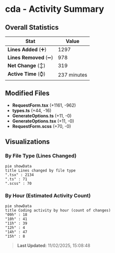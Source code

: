 # cda - Activity Summary 

## Overall Statistics

| Stat                   | Value                                                             |
| ---------------------- | ----------------------------------------------------------------- |
| **Lines Added** (➕)   | 1297                                          |
| **Lines Removed** (➖) | 978                                        |
| **Net Change** (↕)    | 319                |
| **Active Time** (⌚)   | 237 minutes |


## Modified Files
- **RequestForm.tsx** (+1161, -962)
- **types.ts** (+44, -16)
- **GenerateOptions.ts** (+11, -0)
- **GenerateOptions.tsx** (+11, -0)
- **RequestForm.scss** (+70, -0)

## Visualizations

### By File Type (Lines Changed)

```mermaid
pie showData
title Lines changed by file type
".tsx" : 2134
".ts" : 71
".scss" : 70
```

### By Hour (Estimated Activity Count)

```mermaid
pie showData
title Coding activity by hour (count of changes)
"09h" : 18
"10h" : 41
"11h" : 39
"12h" : 4
"14h" : 47
"15h" : 8
```


> **Last Updated:** 11/02/2025, 15:08:48